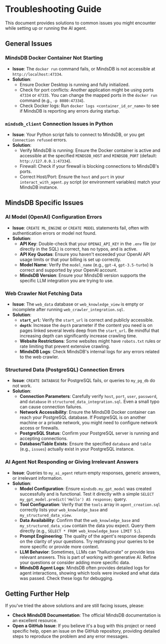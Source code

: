 # Troubleshooting Guide

This document provides solutions to common issues you might encounter while setting up or running the AI agent.

## General Issues

### MindsDB Docker Container Not Starting

* **Issue**: The `docker run` command fails, or MindsDB is not accessible at `http://localhost:47334`.
* **Solution**:
    * Ensure Docker Desktop is running and fully initialized.
    * Check for port conflicts: Another application might be using ports `47334` or `47335`. You can change the mapped ports in the `docker run` command (e.g., `-p 8080:47334`).
    * Check Docker logs: Run `docker logs <container_id_or_name>` to see if MindsDB is reporting any errors during startup.

### `mindsdb_client` Connection Issues in Python

* **Issue**: Your Python script fails to connect to MindsDB, or you get `Connection refused` errors.
* **Solution**:
    * Verify MindsDB is running: Ensure the Docker container is active and accessible at the specified `MINDSDB_HOST` and `MINDSDB_PORT` (default: `http://127.0.0.1:47334`).
    * Firewall: Check if your firewall is blocking connections to MindsDB's ports.
    * Correct Host/Port: Ensure the `host` and `port` in your `interact_with_agent.py` script (or environment variables) match your MindsDB instance.

## MindsDB Specific Issues

### AI Model (OpenAI) Configuration Errors

* **Issue**: `CREATE ML_ENGINE` or `CREATE MODEL` statements fail, often with authentication errors or model not found.
* **Solution**:
    * **API Key**: Double-check that your `OPENAI_API_KEY` in the `.env` file (or directly in the SQL) is correct, has no typos, and is active.
    * **API Key Quotas**: Ensure you haven't exceeded your OpenAI API usage limits or that your billing is set up correctly.
    * **Model Name**: Verify the `model_name` (e.g., `gpt-4`, `gpt-3.5-turbo`) is correct and supported by your OpenAI account.
    * **MindsDB Version**: Ensure your MindsDB version supports the specific LLM integration you are trying to use.

### Web Crawler Not Fetching Data

* **Issue**: The `web_data` database or `web_knowledge_view` is empty or incomplete after running `web_crawler_integration.sql`.
* **Solution**:
    * **`start_url`**: Verify the `start_url` is correct and publicly accessible.
    * **`depth`**: Increase the `depth` parameter if the content you need is on pages linked several levels deep from the `start_url`. Be mindful that increasing depth can significantly increase crawling time.
    * **Website Restrictions**: Some websites might have `robots.txt` rules or rate limiting that prevent extensive crawling.
    * **MindsDB Logs**: Check MindsDB's internal logs for any errors related to the web crawler.

### Structured Data (PostgreSQL) Connection Errors

* **Issue**: `CREATE DATABASE` for PostgreSQL fails, or queries to `my_pg_db` do not work.
* **Solution**:
    * **Connection Parameters**: Carefully verify `host`, `port`, `user`, `password`, and `database` in `structured_data_integration.sql`. Even a small typo can cause connection failures.
    * **Network Accessibility**: Ensure the MindsDB Docker container can reach your PostgreSQL database. If PostgreSQL is on another machine or a private network, you might need to configure network access or firewalls.
    * **PostgreSQL Status**: Confirm your PostgreSQL server is running and accepting connections.
    * **Database/Table Exists**: Ensure the specified `database` and `table` (e.g., `issues`) actually exist in your PostgreSQL instance.

### AI Agent Not Responding or Giving Irrelevant Answers

* **Issue**: Queries to `my_ai_agent` return empty responses, generic answers, or irrelevant information.
* **Solution**:
    * **Model Configuration**: Ensure `mindsdb.my_gpt_model` was created successfully and is functional. Test it directly with a simple `SELECT my_gpt_model.predict('Hello') AS response;` query.
    * **Tool Configuration**: Verify that the `tools` array in `agent_creation.sql` correctly lists your `web_knowledge_base` and `my_structured_data_view`.
    * **Data Availability**: Confirm that the `web_knowledge_base` and `my_structured_data_view` contain the data you expect. Query them directly (e.g., `SELECT * FROM web_knowledge_base LIMIT 5;`).
    * **Prompt Engineering**: The quality of the agent's response depends on the clarity of your questions. Try rephrasing your queries to be more specific or provide more context.
    * **LLM Behavior**: Sometimes, LLMs can "hallucinate" or provide less relevant answers. This is part of working with generative AI. Refine your questions or consider adding more specific data.
    * **MindsDB Agent Logs**: MindsDB often provides detailed logs for agent interactions, showing which tools were invoked and what data was passed. Check these logs for debugging.

## Getting Further Help

If you've tried the above solutions and are still facing issues, please:

* **Check MindsDB Documentation**: The official MindsDB documentation is an excellent resource.
* **Open a GitHub Issue**: If you believe it's a bug with this project or need specific help, open an issue on the GitHub repository, providing detailed steps to reproduce the problem and any error messages.